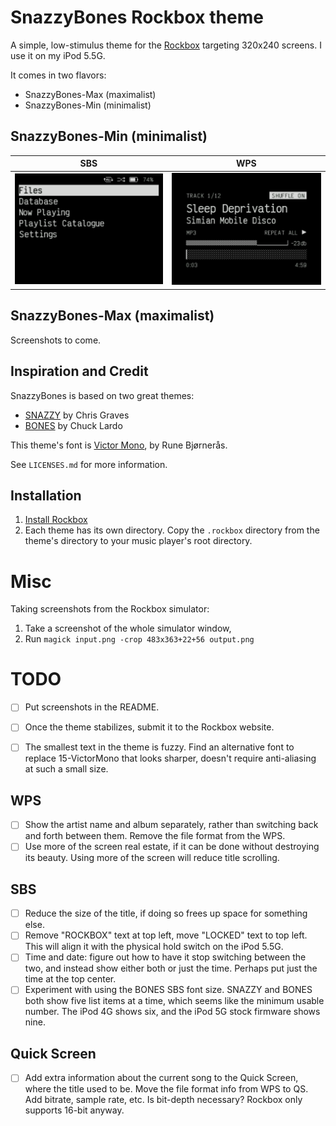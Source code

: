 # SnazzyBones Rockbox theme

A simple, low-stimulus theme for the [Rockbox](https://en.wikipedia.org/wiki/Rockbox) targeting 320x240 screens. I use it on my iPod 5.5G.

It comes in two flavors:
- SnazzyBones-Max (maximalist)
- SnazzyBones-Min (minimalist)




## SnazzyBones-Min (minimalist)

| SBS      | WPS      |
|------------|-------------|
| <img src="screenshots/min-sbs.png"> | <img src="screenshots/min-wps.png"> | 

## SnazzyBones-Max (maximalist)

Screenshots to come.

## Inspiration and Credit

SnazzyBones is based on two great themes:
- [SNAZZY](https://themes.rockbox.org/index.php?themeid=3627&target=cowond2) by Chris Graves
- [BONES](https://themes.rockbox.org/index.php?themeid=3579&target=cowond2) by Chuck Lardo

This theme's font is [Victor Mono](https://rubjo.github.io/victor-mono/), by Rune Bjørnerås.

See `LICENSES.md` for more information.

## Installation

1. [Install Rockbox](https://www.rockbox.org/download/)
1. Each theme has its own directory. Copy the `.rockbox` directory from the theme's directory to your music player's root directory.


# Misc

Taking screenshots from the Rockbox simulator:
1. Take a screenshot of the whole simulator window,
1. Run `magick input.png -crop 483x363+22+56 output.png`

# TODO

- [ ] Put screenshots in the README.
- [ ] Once the theme stabilizes, submit it to the Rockbox website.
- [ ] The smallest text in the theme is fuzzy. Find an alternative font to replace 15-VictorMono that looks sharper, doesn't require anti-aliasing at such a small size.


## WPS
- [ ] Show the artist name and album separately, rather than switching back and forth between them. Remove the file format from the WPS.
- [ ] Use more of the screen real estate, if it can be done without destroying its beauty. Using more of the screen will reduce title scrolling.

## SBS
- [ ] Reduce the size of the title, if doing so frees up space for something else.
- [ ] Remove "ROCKBOX" text at top left, move "LOCKED" text to top left. This will align it with the physical hold switch on the iPod 5.5G.
- [ ] Time and date: figure out how to have it stop switching between the two, and instead show either both or just the time. Perhaps put just the time at the top center.
- [ ] Experiment with using the BONES SBS font size. SNAZZY and BONES both show five list items at a time, which seems like the minimum usable number. The iPod 4G shows six, and the iPod 5G stock firmware shows nine.

## Quick Screen

- [ ] Add extra information about the current song to the Quick Screen, where the title used to be. Move the file format info from WPS to QS. Add bitrate, sample rate, etc. Is bit-depth necessary? Rockbox only supports 16-bit anyway.